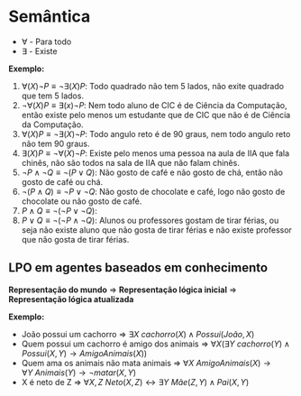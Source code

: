 # Semântica
- $\forall$ - Para todo
- $\exists$ - Existe

**Exemplo:**
1. $\forall (X) \neg P \equiv \neg\exists(X) P$: Todo quadrado não tem 5 lados, não exite quadrado que tem 5 lados.
2. $\neg\forall (X) P \equiv \exists (x) \neg P$: Nem todo aluno de CIC é de Ciência da Computação, então existe pelo menos um estudante que de CIC que não é de Ciência da Computação.
3. $\forall (X) P \equiv \neg\exists (X) \neg P$: Todo angulo reto é de 90 graus, nem todo angulo reto não tem 90 graus.
4. $\exists (X) P \equiv \neg\forall (X) \neg P$: Existe pelo menos uma pessoa na aula de IIA que fala chinês, não são todos na sala de IIA que não falam chinês.
5. $\neg P \wedge \neg Q \equiv \neg (P \vee Q)$: Não gosto de café e não gosto de chá, então não gosto de café ou chá.
6. $\neg (P \wedge Q) \equiv \neg P \vee \neg Q$: Não gosto de chocolate e café, logo não gosto de chocolate ou não gosto de café.
7. $P \wedge Q \equiv \neg ( \neg P \vee \neg Q)$: 
8. $P \vee Q \equiv \neg (\neg P \wedge \neg Q)$: Alunos ou professores gostam de tirar férias, ou seja não existe aluno que não gosta de tirar férias e não existe professor que não gosta de tirar férias.
## LPO em agentes baseados em conhecimento
**Representação do mundo** => **Representação lógica inicial** => **Representação lógica atualizada**

**Exemplo:**
- João possui um cachorro => $\exists X \ cachorro(X) \wedge Possui(João,X)$ 
- Quem possui um cachorro é amigo dos animais => $\forall X (\exists Y \ cachorro (Y) \wedge Possui (X, Y) \rightarrow AmigoAnimais(X))$
- Quem ama os animais não mata animais => $\forall X \ AmigoAnimais(X) \rightarrow \forall Y \ Animais(Y) \rightarrow \neg matar(X, Y)$
- X é neto de Z => $\forall X, Z \ Neto(X, Z) \leftrightarrow \exists Y \ Mãe(Z, Y) \wedge Pai (X, Y)$ 